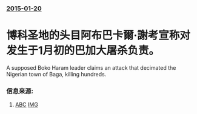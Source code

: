 ### [2015-01-20](/news/2015/01/20/index.md)

##### 
#  博科圣地的头目阿布巴卡爾·謝考宣称对发生于1月初的巴加大屠杀负责。 

A supposed Boko Haram leader claims an attack that decimated the Nigerian town of Baga, killing hundreds.


### 信息来源:

1. [ABC](http://www.abc.net.au/news/2015-01-21/nigerian-army-officers-face-court-martial-over-alleged-sabotage/6029874) [IMG](https://www.abc.net.au/news/image/6030394-16x9-700x394.jpg)
